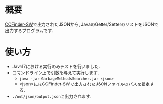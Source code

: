 # 概要
[CCFinder-SW](https://github.com/YuichiSemura/CCFinderSW)で出力されたJSONから, JavaのGetter/SetterのリストをJSONで出力するプログラムです.
# 使い方
- Java17における実行のみテストを行いました.
- コマンドライン上で引数を与えて実行します.
  - `java -jar GarbageMethodsSearcher.jar <json>`
  - \<json>にはCCFinder-SWで出力されたJSONファイルのパスを指定する.
- `./out/json/output.json`に出力されます.